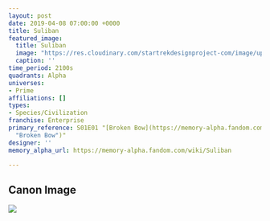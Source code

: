 ```yaml
---
layout: post
date: 2019-04-08 07:00:00 +0000
title: Suliban
featured_image:
  title: Suliban
  image: "https://res.cloudinary.com/startrekdesignproject-com/image/upload/v1554863261/Suliban.png"
  caption: ''
time_period: 2100s
quadrants: Alpha
universes:
- Prime
affiliations: []
types:
- Species/Civilization
franchise: Enterprise
primary_reference: S01E01 "[Broken Bow](https://memory-alpha.fandom.com/wiki/Broken_Bow
  "Broken Bow")"
designer: ''
memory_alpha_url: https://memory-alpha.fandom.com/wiki/Suliban

---
```

## Canon Image

![](https://res.cloudinary.com/startrekdesignproject-com/image/upload/v1554738769/Suliban1.jpg)
